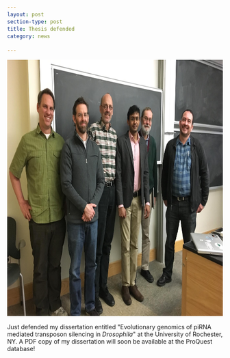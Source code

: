 ```yaml
---
layout: post
section-type: post
title: Thesis defended
category: news

---
```

<img src="/img/defense.jpg" style="width:600px;height:600px;">

<p>Just defended my dissertation entitled "Evolutionary genomics of piRNA mediated transposon silencing in <i>Drosophila</i>" at the University of Rochester, NY. A PDF copy of my dissertation will soon be available at the ProQuest database!


